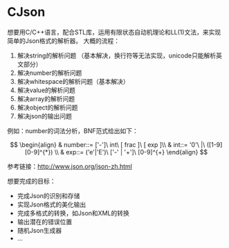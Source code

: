# CJson
想要用C/C++语言，配合STL库，运用有限状态自动机理论和LL(1)文法，来实现简单的Json格式的解析器。
大概的流程：
1. 解决string的解析问题 （基本解决，换行符等无法实现，unicode只能解析英文部分）
2. 解决number的解析问题 
3. 解决whitespace的解析问题（基本解决）
4. 解决value的解析问题 
5. 解决array的解析问题 
6. 解决object的解析问题 
7. 解决json的输出问题 

例如：number的词法分析，BNF范式给出如下：

$$
\begin{align}
& number::= ['-']\ int\ [ frac ]\ [ exp ]\\
& int::= '0'\ |\ ([1-9][0-9]^{*}) \\
& exp::= ('e'|'E')\ ['-' | '+']\ [0-9]^{+}
\end{align} 
$$

参考链接：http://www.json.org/json-zh.html

想要完成的目标：
* 完成Json的识别和存储
* 实现Json格式的美化输出
* 完成多格式的转换，如Json和XML的转换
* 输出潜在的错误位置
* 随机Json生成器
* ...